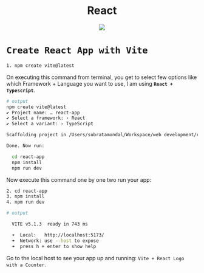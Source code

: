 <h1 align="center">React</h1>

<p align="center">
  <img src="https://skillicons.dev/icons?i=typescript,react,tailwind,nodejs,vite,html,css,docker,aws,mysql,postman,git,github,vscode&perline=" />
</p>


# `Create React App with Vite`
```bash
1. npm create vite@latest
```
On executing this command from terminal, you get to select few options like which Framework + Language you want to use, I am using **`React + Typescript`**.

```bash
# output
npm create vite@latest
✔ Project name: … react-app
✔ Select a framework: › React
✔ Select a variant: › TypeScript

Scaffolding project in /Users/subratamondal/Workspace/web development/react/react-app...

Done. Now run:

  cd react-app
  npm install
  npm run dev
```

Now execute this command one by one two run your app:
```bash
2. cd react-app
3. npm install
4. npm run dev
```

```bash
# output

  VITE v5.1.3  ready in 743 ms

  ➜  Local:   http://localhost:5173/
  ➜  Network: use --host to expose
  ➜  press h + enter to show help
```

Go to the local host to see your app up and running: `Vite + React Logo with a Counter`.


